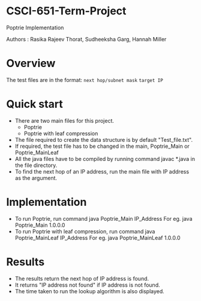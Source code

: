 # CSCI-651-Term-Project

Poptrie Implementation


Authors : Rasika Rajeev Thorat, Sudheeksha Garg, Hannah Miller



Overview
========

The test files are in the format:
   `next hop/subnet mask` `target IP`


Quick start
===========
- There are two main files for this project.
  - Poptrie
  - Poptrie with leaf compression
- The file required to create the data structure is by default "Test_file.txt".
- If required, the test file has to be changed in the main, Poptrie_Main or
  Poptrie_MainLeaf
- All the java files have to be compiled by running command javac *.java
  in the file directory. 
- To find the next hop of an IP address, run the main file with IP address as the argument.

Implementation
==============
- To run Poptrie, run command java Poptrie_Main IP_Address
  For eg. java Poptrie_Main 1.0.0.0
- To run Poptrie with leaf compression, run command java Poptrie_MainLeaf IP_Address
  For eg. java Poptrie_MainLeaf 1.0.0.0

Results
=======

- The results return the next hop of IP address is found.
- It returns "IP address not found" if IP address is not found.
- The time taken to run the lookup algorithm is also displayed.
